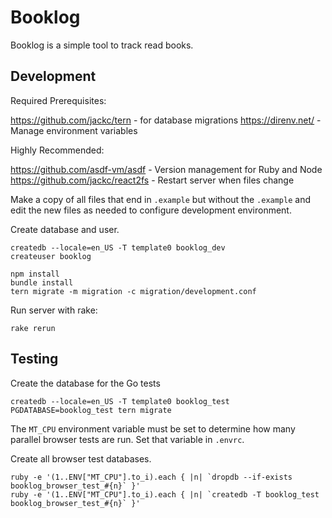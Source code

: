 # Booklog

Booklog is a simple tool to track read books.

## Development

Required Prerequisites:

https://github.com/jackc/tern - for database migrations
https://direnv.net/ - Manage environment variables

Highly Recommended:

https://github.com/asdf-vm/asdf - Version management for Ruby and Node
https://github.com/jackc/react2fs - Restart server when files change

Make a copy of all files that end in `.example` but without the `.example` and edit the new files as needed to configure development environment.

Create database and user.

```
createdb --locale=en_US -T template0 booklog_dev
createuser booklog
```


```
npm install
bundle install
tern migrate -m migration -c migration/development.conf
```

Run server with rake:

```
rake rerun
```

## Testing

Create the database for the Go tests

```
createdb --locale=en_US -T template0 booklog_test
PGDATABASE=booklog_test tern migrate
```

The `MT_CPU` environment variable must be set to determine how many parallel browser tests are run. Set that variable in `.envrc`.

Create all browser test databases.

```
ruby -e '(1..ENV["MT_CPU"].to_i).each { |n| `dropdb --if-exists booklog_browser_test_#{n}` }'
ruby -e '(1..ENV["MT_CPU"].to_i).each { |n| `createdb -T booklog_test booklog_browser_test_#{n}` }'
```
